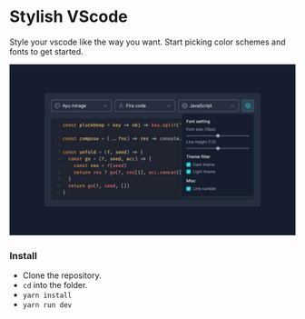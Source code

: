 # Stylish VScode

Style your vscode like the way you want. Start picking color schemes and fonts to get started.

![Stylish VScode preview image](https://github.com/abeidahmed/stylish-vscode/blob/master/public/app_preview.jpg)

### Install

- Clone the repository.
- `cd` into the folder.
- `yarn install`
- `yarn run dev`
